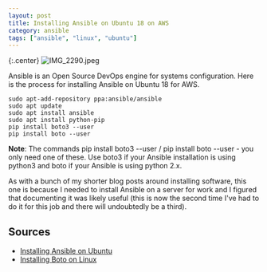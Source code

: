 ```yaml
---
layout: post
title: Installing Ansible on Ubuntu 18 on AWS
category: ansible
tags: ["ansible", "linux", "ubuntu"]
---
```

{:.center}
![IMG_2290.jpeg](/blog/assets/IMG_2290.jpeg)

Ansible is an Open Source DevOps engine for systems configuration.  Here is the process for installing Ansible on Ubuntu 18 for AWS.

    sudo apt-add-repository ppa:ansible/ansible
    sudo apt update
    sudo apt install ansible
    sudo apt install python-pip
    pip install boto3 --user 
    pip install boto --user

**Note**: The commands pip install boto3 --user / pip install boto --user - you only need one of these.  Use boto3 if your Ansible installation is using python3 and boto if your Ansible is using python 2.x.

As with a bunch of my shorter blog posts around installing software, this one is because I needed to install Ansible on a server for work and I figured that documenting it was likely useful (this is now the second time I've had to do it for this job and there will undoubtedly be a third).

## Sources

* [Installing Ansible on Ubuntu](https://www.digitalocean.com/community/tutorials/how-to-install-and-configure-ansible-on-ubuntu-18-04)
* [Installing Boto on Linux](https://crunchify.com/how-to-install-boto3-and-set-amazon-keys-a-python-interface-to-amazon-web-services/)
